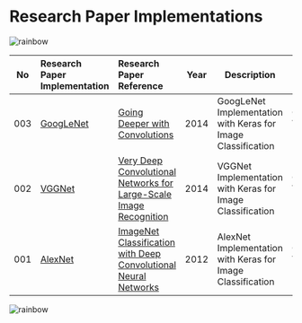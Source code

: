 # Research Paper Implementations

![rainbow](https://github.com/ancilcleetus/My-Learning-Journey/assets/25684256/839c3524-2a1d-4779-85a0-83c562e1e5e5)

| No | Research Paper Implementation | Research Paper Reference | Year | Description | AI Domain | Done | Comments |
| -- | :---------------------------- | :----------------------- | ---- | ----------- | --------- | ---- | :------- |
| 003 | [GoogLeNet](https://nbviewer.org/github/ancilcleetus/Research-Paper-Implementations/blob/main/Computer-Vision/03_GoogLeNet.ipynb) | [Going Deeper with Convolutions](https://arxiv.org/abs/1409.4842) | 2014 | GoogLeNet Implementation with Keras for Image Classification | Computer Vision (CV) | ⬜ | In Progress |
| 002 | [VGGNet](https://nbviewer.org/github/ancilcleetus/Research-Paper-Implementations/blob/main/Computer-Vision/02_VGGNet.ipynb) | [Very Deep Convolutional Networks for Large-Scale Image Recognition](https://arxiv.org/pdf/1409.1556) | 2014 | VGGNet Implementation with Keras for Image Classification | Computer Vision (CV) | ✅ | Completed |
| 001 | [AlexNet](https://nbviewer.org/github/ancilcleetus/Research-Paper-Implementations/blob/main/Computer-Vision/01_AlexNet.ipynb) | [ImageNet Classification with Deep Convolutional Neural Networks](https://proceedings.neurips.cc/paper_files/paper/2012/file/c399862d3b9d6b76c8436e924a68c45b-Paper.pdf) | 2012 | AlexNet Implementation with Keras for Image Classification | Computer Vision (CV) | ✅ | Completed |

![rainbow](https://github.com/ancilcleetus/My-Learning-Journey/assets/25684256/839c3524-2a1d-4779-85a0-83c562e1e5e5)
